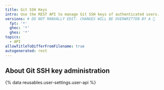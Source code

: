 ```yaml
---
title: Git SSH Keys
intro: Use the REST API to manage Git SSH keys of authenticated users.
versions: # DO NOT MANUALLY EDIT. CHANGES WILL BE OVERWRITTEN BY A 🤖
  fpt: '*'
  ghec: '*'
  ghes: '*'
topics:
  - API
allowTitleToDifferFromFilename: true
autogenerated: rest
---
```


## About Git SSH key administration

{% data reusables.user-settings.user-api %}

<!-- Content after this section is automatically generated -->
